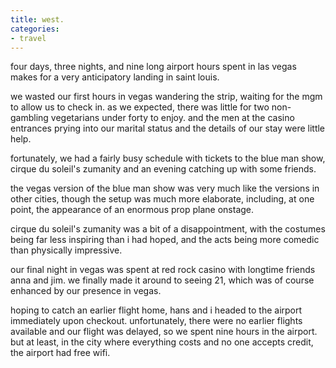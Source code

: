 ```yaml
---
title: west.
categories:
- travel
---
```


four days, three nights, and nine long airport hours spent in las vegas makes for a very anticipatory landing in saint louis.

we wasted our first hours in vegas wandering the strip, waiting for the mgm to allow us to check in. as we expected, there was little for two non-gambling vegetarians under forty to enjoy. and the men at the casino entrances prying into our marital status and the details of our stay were little help.

fortunately, we had a fairly busy schedule with tickets to the blue man show, cirque du soleil's zumanity and an evening catching up with some friends.

the vegas version of the blue man show was very much like the versions in other cities, though the setup was much more elaborate, including, at one point, the appearance of an enormous prop plane onstage. 

cirque du soleil's zumanity was a bit of a disappointment, with the costumes being far less inspiring than i had hoped, and the acts being more comedic than physically impressive.

our final night in vegas was spent at red rock casino with longtime friends anna and jim. we finally made it around to seeing 21, which was of course enhanced by our presence in vegas.

hoping to catch an earlier flight home, hans and i headed to the airport immediately upon checkout. unfortunately, there were no earlier flights available and our flight was delayed, so we spent nine hours in the airport. but at least, in the city where everything costs and no one accepts credit, the airport had free wifi.
